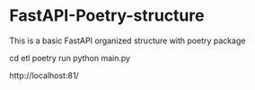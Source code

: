 # FastAPI-Poetry-structure
This is a basic FastAPI organized structure with poetry package


cd etl
poetry run python main.py

http://localhost:81/
